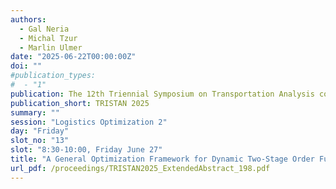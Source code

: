 ```yaml
---
authors:
  - Gal Neria
  - Michal Tzur
  - Marlin Ulmer
date: "2025-06-22T00:00:00Z"
doi: ""
#publication_types:
#  - "1"
publication: The 12th Triennial Symposium on Transportation Analysis conference
publication_short: TRISTAN 2025
summary: ""
session: "Logistics Optimization 2"
day: "Friday"
slot_no: "13"
slot: "8:30-10:00, Friday June 27"
title: "A General Optimization Framework for Dynamic Two-Stage Order Fulfillment Problems"
url_pdf: /proceedings/TRISTAN2025_ExtendedAbstract_198.pdf
---
```

